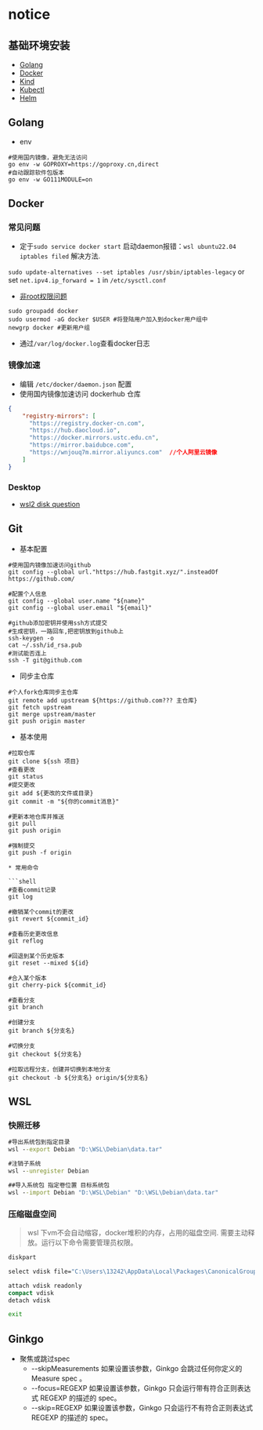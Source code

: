 
# notice

## 基础环境安装

* [Golang](https://go.dev/doc/install)
* [Docker](https://docs.docker.com/engine/install/ubuntu/)
* [Kind](https://kind.sigs.k8s.io/)
* [Kubectl](https://kubernetes.io/docs/tasks/tools/install-kubectl-linux/)
* [Helm](https://helm.sh/docs/intro/install/#from-the-binary-releases)

## Golang

* env

```shell
#使用国内镜像，避免无法访问
go env -w GOPROXY=https://goproxy.cn,direct
#自动跟踪软件包版本
go env -w GO111MODULE=on
```

## Docker

### 常见问题

* 定于`sudo service docker start` 启动daemon报错：`wsl ubuntu22.04 iptables filed` 解决方法.

`sudo update-alternatives --set iptables /usr/sbin/iptables-legacy` or set `net.ipv4.ip_forward = 1` in `/etc/sysctl.conf`

* [非root权限问题](https://docs.docker.com/engine/install/linux-postinstall/#manage-docker-as-a-non-root-user)

```shell
sudo groupadd docker
sudo usermod -aG docker $USER #将登陆用户加入到docker用户组中
newgrp docker #更新用户组
```

* 通过`/var/log/docker.log`查看docker日志

### 镜像加速

* 编辑 `/etc/docker/daemon.json` 配置
* 使用国内镜像加速访问 dockerhub 仓库

```json
{
    "registry-mirrors": [
      "https://registry.docker-cn.com",
      "https://hub.daocloud.io",
      "https://docker.mirrors.ustc.edu.cn",
      "https://mirror.baidubce.com",
      "https://wnjouq7m.mirror.aliyuncs.com"  //个人阿里云镜像
    ]
}
```

### Desktop

* [wsl2 disk question](https://stackoverflow.com/questions/62441307/how-can-i-change-the-location-of-docker-images-when-using-docker-desktop-on-wsl2)

## Git

* 基本配置

```shell
#使用国内镜像加速访问github
git config --global url."https://hub.fastgit.xyz/".insteadOf https://github.com/

#配置个人信息
git config --global user.name "${name}"
git config --global user.email "${email}"

#github添加密钥并使用ssh方式提交
#生成密钥，一路回车,把密钥放到github上
ssh-keygen -o
cat ~/.ssh/id_rsa.pub
#测试能否连上
ssh -T git@github.com
```

* 同步主仓库

```shell
#个人fork仓库同步主仓库
git remote add upstream ${https://github.com??? 主仓库}
git fetch upstream
git merge upstream/master
git push origin master
```

* 基本使用

```shell
#拉取仓库
git clone ${ssh 项目}
#查看更改
git status
#提交更改
git add ${更改的文件或目录}
git commit -m "${你的commit消息}"

#更新本地仓库并推送
git pull
git push origin

#强制提交
git push -f origin

* 常用命令

```shell
#查看commit记录
git log

#撤销某个commit的更改
git revert ${commit_id}

#查看历史更改信息
git reflog

#回退到某个历史版本
git reset --mixed ${id}

#合入某个版本
git cherry-pick ${commit_id}

#查看分支
git branch

#创建分支
git branch ${分支名}

#切换分支
git checkout ${分支名} 

#拉取远程分支，创建并切换到本地分支
git checkout -b ${分支名} origin/${分支名}
```

## WSL

### 快照迁移

```cmd
#导出系统包到指定目录
wsl --export Debian "D:\WSL\Debian\data.tar"

#注销子系统
wsl --unregister Debian

##导入系统包 指定卷位置 目标系统包
wsl --import Debian "D:\WSL\Debian" "D:\WSL\Debian\data.tar"
```

### 压缩磁盘空间

> wsl 下vm不会自动缩容，docker堆积的内存，占用的磁盘空间. 需要主动释放。运行以下命令需要管理员权限。

```cmd
diskpart

select vdisk file="C:\Users\13242\AppData\Local\Packages\CanonicalGroupLimited.Ubuntu20.04LTS_79rhkp1fndgsc\LocalState\ext4.vhdx"

attach vdisk readonly
compact vdisk
detach vdisk

exit
```

## Ginkgo

* 聚焦或跳过spec
  * --skipMeasurements
如果设置该参数，Ginkgo 会跳过任何你定义的 Measure spec 。
  * --focus=REGEXP
如果设置该参数，Ginkgo 只会运行带有符合正则表达式 REGEXP 的描述的 spec。
  * --skip=REGEXP
如果设置该参数，Ginkgo 只会运行不有符合正则表达式 REGEXP 的描述的 spec。
